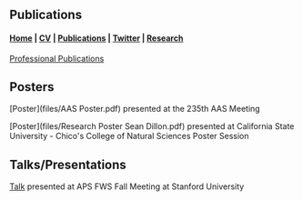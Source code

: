 ## Publications 

####  [Home](README.md)   |   [CV](files/CV_Draft_3_Sean.pdf)   |   [Publications](publications.md)   |   [Twitter](https://twitter.com/seandillon48)  |  [Research](research.md)



[Professional Publications](https://orcid.org/0000-0003-2983-5717)

## Posters

[Poster](files/AAS Poster.pdf) presented at the 235th AAS Meeting

[Poster](files/Research Poster Sean Dillon.pdf) presented at California State University - Chico's College of Natural Sciences Poster Session

## Talks/Presentations

[Talk](files/SeanDillon-talk.pptx) presented at APS FWS Fall Meeting at Stanford University

